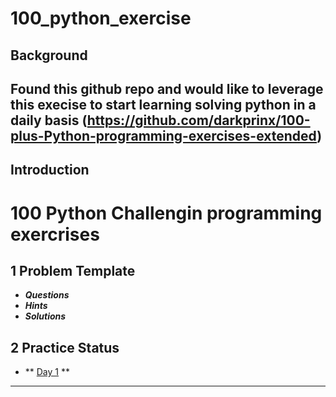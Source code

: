 # 100_python_exercise

## Background
  Found this github repo and would like to leverage this execise to start learning solving python in a daily basis
  (https://github.com/darkprinx/100-plus-Python-programming-exercises-extended) 
--
## Introduction 

# 100 Python Challengin programming exercrises

## 1 Problem Template

* ***Questions***
* ***Hints***
* ***Solutions***

## 2 Practice Status
* ** [Day 1](https://) ** 


---
